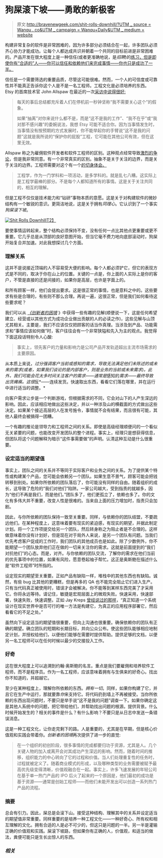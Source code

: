 # 狗屎滚下坡——勇敢的新极客

> 原文:[http://bravenewgeek.com/shit-rolls-downhill/?UTM _ source = Wanqu . co&UTM _ campaign = Wanqu+Daily&UTM _ medium = website](http://bravenewgeek.com/shit-rolls-downhill/?utm_source=wanqu.co&utm_campaign=Wanqu+Daily&utm_medium=website)

构建非常复杂的软件是非常困难的，因为许多部分必须结合在一起，许多团队必须齐心协力才能成功。让每个人都达成共识并朝着一个共同的目标前进是非常困难的。产品开发在很大程度上是一种信任(或者更准确地说，是*招聘*)的[练习，但是即使你有“合适的”人——你可以信任和依赖他们来完成事情——你也只是成功了一半。](https://bravenewgeek.com/product-development-is-a-trust-fall/)

信任是一个需要筛选的重要品质，尽管这可能很难。然而，一个人的可信度或可靠性并不能真正告诉你这个人是不是一名工程师。工程文化是必须培养的东西。Etsy 的首席技术官 John Allspaw 在最近的一次[采访中说得很好:](http://thenewstack.io/etsy-cto-qa-need-software-engineers-not-developers/)

> 每天的事后总结都充斥着人们在停机前一秒钟坚称“我不需要关心这个”的假象。
> 
> 如果“抽离”对你来说什么都不是，而是“这不是我的工作”、“我不在乎”或“我对那不感兴趣”的委婉说法，我想 Etsy 可能不适合你。因为当事情发生时，当事情没有按预期的方式发展时，你不能举起你的手臂说“这不是我的问题”这就是我所说的“保护你的屁股”工程，它可能在其他公司有效，但在这里无效。

Allspaw 称之为雇佣软件开发者和软件工程师的区别。这种观点经常导致[激烈的争论](https://news.ycombinator.com/item?id=11217987)，但是我非常同意。有一个非常真实的区别。抽象不是关于关注的边界，而是关于关注的边界。工程师需要对这个有一个[的切身体会。](https://bravenewgeek.com/infrastructure-engineering-in-the-21st-century/)

> 工程学，作为一门学科和一项活动，是多学科的。就是乱七八糟。这实际上是工程学最棒的部分。不是每个人都知道所有的事情。这是关于关注共同的，相互的理解。

但是工程不仅仅是技术能力和“钻研”事物本质的意愿。这是关于对构建软件的微妙结构有一个敏锐的意识。更简洁地说，这是关于拥有*同理心*。它认识到了一个事实*狗屎滚下坡*。

[![Shit Rolls Downhill](../Images/f891a27d48d2eba8ee14ad2bccd0de71.png)T2】](https://bravenewgeek.com/wp-content/uploads/2016/04/Shit-Rolls-Downhill.jpg)

要使事情运转起来，整个结构必须保持不变，没有任何一点比其他点更重要或更不重要。它几乎总是从顶部的良好意图开始，但当它毫不费力地向底部滚动时，狗屎开始复合并加速。对此我想探讨几个方面。

### 理解关系

这并不是说接近顶端的人不容易受大便的影响。每个人都必须铲它，但它的表现方式是不同的，取决于你在山上的位置。关键的一点是，你上面的人实际上是你的客户，不管是直接的还是间接的，如果你是高层，也许是字面上的。

和所有顾客一样，他们会提出要求。这是很正常的事情，也是意料之中的。这些要求有些是合理的，有些则不那么合理。再说一遍，这很正常，但是我们如何看待这些要求呢？

我们可以从 *[《创新者的困境](http://www.amazon.com/The-Innovators-Dilemma-Revolutionary-Business/dp/0062060244)* 》中获得一些有趣的见解(顺便说一下，这是任何希望建立、经营或以其他方式为成功企业做出贡献的人的必读之作)，这些见解与山顶尤其相关。主要是，我们不应该仅仅把顾客的话当作真理。当涉及到产品、功能需求和“事情应该如何做”时，客户往往会有一个非常狭隘和先入为主的观点。我觉得下面这段话特别令人心酸:

> 事实上，领先客户的力量和影响力是公司产品开发轨迹超出主流市场需求的主要原因。

从本质上来说，*过分强调客户当前或感知的需求，导致无法满足他们未陈述的或未来的需求(或者，如果我们谈论的是内部客户，则是业务的当前或未来需求)。此外，我们可能会花太多时间关注客户的需求——通常是*感知的*需求——最终导致出货瘫痪。这很*反*——连续发货。快速取出东西，看看它们落在哪里，并在运行中进行适当的调整。*

向客户需求让步是一个判断游戏，但根据需求的不同，它会对山下的人产生深远的影响。因此，应该相应地做出这些决定，并以一种涉及山的横截面的方式做出这些决定。如果某个接近高层的人在发号施令，事情就不会有结果，而且很有可能，其他人最终会被搞得一团糟。

一个有趣的推论是领导力和工程师之间的关系。即使是高级经理顺便问的一个看似无关紧要的问题，也能改变开发团队的整个进程。事实上，经理只是想获得信息，但团队将这个问题解释为暗示“这件事需要做”的声明。认清这种互动是什么很重要。

### 设定适当的期望值

事实上，团队之间的关系并不等同于实际客户和业务之间的关系。为了提供某个特性或构建某个产品，您可能会依赖另一个团队。如果生意不景气，顾客可能会把钱转移到别处。如果你所依赖的团队落后了，你可能没有同样的自由。随着组织的成长，这导致了危险的“我们对他们”陷阱。一家公司越大，受到指责的就越多，因为“他们不再是我们，而是他们。”团队多了，他们更孤立了，依赖也多了。你的文化有多伟大并不重要，改变人性是很难的。当来自上面的压力增加时，指责只会加剧。

因此，与你所依赖的团队保持一致至关重要。同样，与依赖你的团队结盟，不要疏远他们。在某种程度上，这意味着要有现实的紧迫感，有现实的期望，并据此制定计划。将一个工作项提交给另一个团队，然后转身称之为阻止者是不合理的。这样做意味着你没有计划好，但是现在对于局外人来说，是另一个团队有问题。当我们优先考虑客户促成的工作时，我们团队的其他成员也是如此。除了少数例外，你不能期望一个团队放弃他们正在做的一切来关注你的需求。这就是前面提到的“我们对抗他们”的心态。而是，对齐。与你依赖的团队交流，了解你的需求在他们当前的优先事项中的位置，如果有风险，愿意卷起袖子帮忙。这正是奥斯鲍在描述什么是“软件工程师”时所指的。

设定现实的期望至关重要。正如产品有缺陷一样，堆栈中的其他东西也有缺陷。诚然，有些 bug 比其他的更糟糕，但是再多的 QA 也不能完全阻止它们进入生产。只有当代码真正被使用时，错误才会被解决。你不能等到某样东西完美了才采用它。你将永远等待。请记住，敏捷是宏观层面上的微观失败。快速采用，快速部署，快速失败，快速调整。正如 Jay Kreps [曾经说过的那样](http://www.confluent.io/blog/introducing-kafka-streams-stream-processing-made-simple)，“真正知道一个系统设计在现实世界中是否可行的唯一方法是构建它，为真正的应用程序部署它，然后看看它的不足之处。”

虽然向下设定适当的期望值很重要，但向上沟通也很重要。确保依赖你的团队有正确的期望。确立团队的短期和长期目标，并向公众公布。使这些团队能够相应地制定计划，并授权给他们，以便他们能够在需要时提供帮助。提供足够的文档，以便另一名工程师可以在任何时候以最少的交接投入工作。

### 好奇

这在很大程度上可以追溯到约翰·奥斯鲍的名言。重点是我们要雇佣和培养软件工程师，而不是程序员。作为一名工程师，应该意味着拥有与生俱来的好奇心。找出你不知道的，并超越它。

至少在某种程度上，理解你所依赖的东西。*拥有一切*。同样，如果你构建了它，并且它在生产中运行，那就要靠*你*来支持它。将代码扔到墙上不再被接受。当你所依赖的东西出现问题时，不要只是举手说“这不是我的问题”调查一下。如果你确定这是其他人系统中的问题，把它带给他们，并帮助找出问题的根源。提供背景。什么时候开始发生的？相关的事件是什么？有什么影响？不要只是从日志中发送一条错误消息。

这是一种工程文化，让你走完剩下的路。人是重要的，尤其是在早期，但是核心价值观和实践会带着你。*创新者的困境*再次提供了进一步的直觉:

> 在一个组织的初创阶段，很多事情的完成都要归功于资源，尤其是人。几个关键人物的加入或离开会对其成功产生深远的影响。然而，随着时间的推移，组织能力的中心转向了它的过程和价值。当人们处理重复性的任务时，过程就被定义了。随着商业模式的形成，以及哪种类型的业务需要被赋予最高优先级变得清晰，价值观融合在一起。事实上，许多飞速发展的年轻公司在基于单一热门产品的 IPO 后火了起来的一个原因是，他们最初的成功是基于资源——通常是创始工程师——而他们未能开发出可以创造一系列热门产品的流程。

### 摘要

总会有引力。因此，屎总是会滚下山。接受这种结构、理解其中的关系并设定适当的期望值非常重要。同样重要的是培养一种工程文化——一种好奇心、所有权和相互理解的文化。拥有合适的人是必不可少的，但这只是问题的一半。另一半是灌输正确的价值观和实践。屎滚下坡路，但如果你有正确的人，价值观，和适当的做法，粪便可能只是生长出惊人的东西。

### *相关*